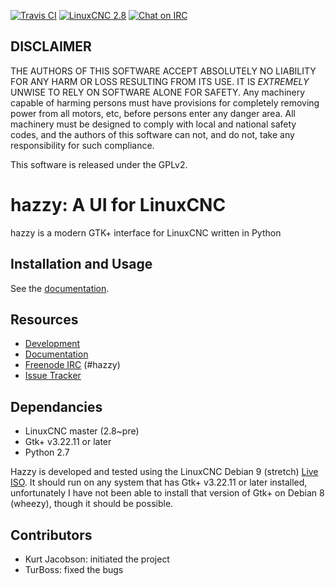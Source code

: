 [![Travis CI][Travis-badge]](https://travis-ci.org/KurtJacobson/hazzy)
[![LinuxCNC 2.8][linuxcnc-badge]](https://github.com/LinuxCNC/linuxcnc)
[![Chat on IRC ][irc-badge]](https://kiwiirc.com/client/irc.kiwiirc.com/hazzy)

[Travis-badge]: https://img.shields.io/travis/KurtJacobson/hazzy/GTK3.svg?label=docs
[linuxcnc-badge]: https://img.shields.io/badge/LinuxCNC-%202.8-blue.svg
[irc-badge]: https://img.shields.io/badge/Chat%20on%20IRC-%23hazzy-green.svg


## DISCLAIMER

THE AUTHORS OF THIS SOFTWARE ACCEPT ABSOLUTELY NO LIABILITY FOR
ANY HARM OR LOSS RESULTING FROM ITS USE.  IT IS _EXTREMELY_ UNWISE
TO RELY ON SOFTWARE ALONE FOR SAFETY.  Any machinery capable of
harming persons must have provisions for completely removing power
from all motors, etc, before persons enter any danger area.  All
machinery must be designed to comply with local and national safety
codes, and the authors of this software can not, and do not, take
any responsibility for such compliance.

This software is released under the GPLv2.


# hazzy: A UI for LinuxCNC

hazzy is a modern GTK+ interface for LinuxCNC written in Python  


## Installation and Usage

See the [documentation](https://kurtjacobson.github.io/hazzy/).

## Resources

* [Development](https://github.com/KurtJacobson/hazzy/)
* [Documentation](https://kurtjacobson.github.io/hazzy/)
* [Freenode IRC](http://webchat.freenode.net/?channels=%23hazzy) (#hazzy)
* [Issue Tracker](https://github.com/KurtJacobson/hazzy/issues)


## Dependancies

* LinuxCNC master (2.8~pre)
* Gtk+ v3.22.11 or later
* Python 2.7

Hazzy is developed and tested using the LinuxCNC Debian 9 (stretch)
[Live ISO](http://www.linuxcnc.org/testing-stretch-rtpreempt/). It should run
on any system that has Gtk+ v3.22.11 or later installed, unfortunately I have
not been able to install that version of Gtk+ on Debian 8 (wheezy), though it
should be possible.


## Contributors

* Kurt Jacobson: initiated the project
* TurBoss: fixed the bugs
